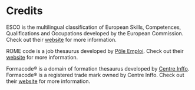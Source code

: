 # Credits

ESCO is the multilingual classification of European Skills, Competences, Qualifications and Occupations developed by the European Commission. Check out their [website](https://ec.europa.eu/esco/portal/home) for more information.

ROME code is a job thesaurus developed by [Pôle Emploi](https://www.pole-emploi.fr/accueil). Check out their [website](https://www.pole-emploi.fr/employeur/vos-recrutements/le-rome-et-les-fiches-metiers.html) for more information.

Formacode® is a domain of formation thesaurus developed by [Centre Inffo](https://formacode.centre-inffo.fr/). Formacode® is a registered trade mark owned by Centre Inffo. Check out their [website](https://formacode.centre-inffo.fr/) for more information.

